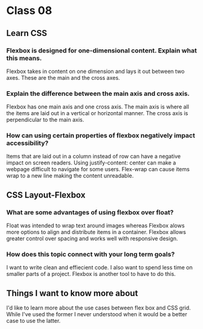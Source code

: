 # Class 08

## Learn CSS

### Flexbox is designed for one-dimensional content. Explain what this means.
Flexbox takes in content on one dimension and lays it out between two axes. These are the main and the cross axes.

### Explain the difference between the main axis and cross axis.
Flexbox has one main axis and one cross axis. The main axis is where all the items are laid out in a vertical or horizontal manner. The cross axis is perpendicular to the main axis. 

### How can using certain properties of flexbox negatively impact accessibility?
Items that are laid out in a column instead of row can have a negative impact on screen readers. Using justify-content: center can make a webpage difficult to navigate for some users. Flex-wrap can cause items wrap to a new line making the content unreadable. 

## CSS Layout-Flexbox

### What are some advantages of using flexbox over float?
Float was intended to wrap text around images whereas Flexbox alows more options to align and distribute items in a container. Flexbox allows greater control over spacing and works well with responsive design.

### How does this topic connect with your long term goals?
I want to write clean and effiecient code. I also want to spend less time on smaller parts of a project. Flexbox is another tool to have to do this. 

## Things I want to know more about
I'd like to learn more about the use cases between flex box and CSS grid. While I've used the former I never understood when it would be a better case to use the latter. 